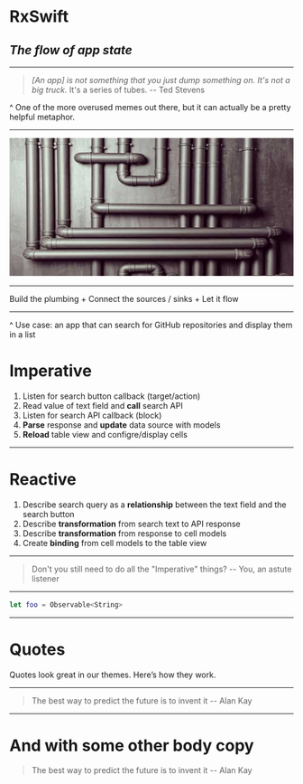# **Rx**Swift
## *The flow of app state*

---

> *[An app] is not something that you just dump something on. It's not a big truck.* It's a series of tubes.
-- Ted Stevens

^ One of the more overused memes out there, but it can actually be a pretty helpful metaphor.

---

![](images/pipes.jpg)

---

Build the plumbing
+
Connect the sources / sinks
+
Let it flow

---

^ Use case: an app that can search for GitHub repositories and display them in a list

# Imperative

1. Listen for search button callback (target/action)
2. Read value of text field and **call** search API
3. Listen for search API callback (block)
4. **Parse** response and **update** data source with models
5. **Reload** table view and configre/display cells

---

# Reactive

1. Describe search query as a **relationship** between the text field and the search button
2. Describe **transformation** from search text to API response
3. Describe **transformation** from response to cell models
4. Create **binding** from cell models to the table view

---

> Don't you still need to do all the "Imperative" things?
-- You, an astute listener

---

```swift
let foo = Observable<String>
```

---

# Quotes

Quotes look great in our themes. Here’s how they work.

---

> The best way to predict the future is to invent it
-- Alan Kay

---

# And with some other body copy

> The best way to predict the future is to invent it
-- Alan Kay